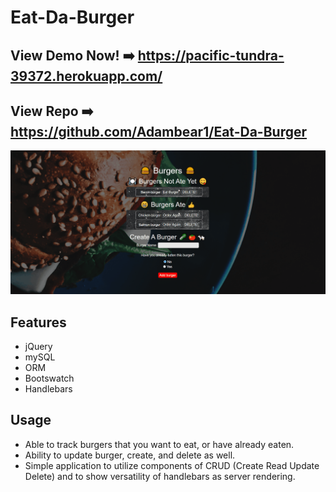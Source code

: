 # Eat-Da-Burger

## View Demo Now! ➡️ https://pacific-tundra-39372.herokuapp.com/
## View Repo ➡️ https://github.com/Adambear1/Eat-Da-Burger

![gif-demo](demo.gif)

## Features 
* jQuery
* mySQL
* ORM
* Bootswatch
* Handlebars

## Usage
* Able to track burgers that you want to eat, or have already eaten. 
* Ability to update burger, create, and delete as well.
* Simple application to utilize components of CRUD (Create Read Update Delete) and to show versatility of handlebars as server rendering.
